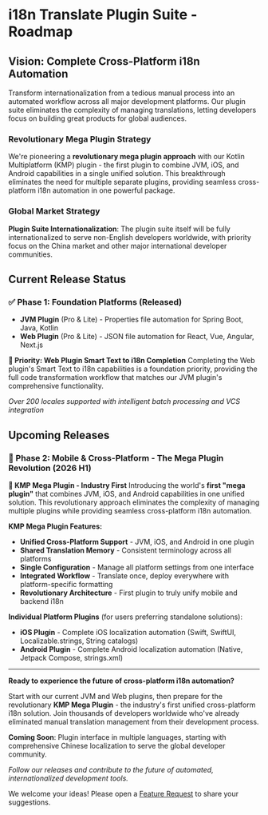 # i18n Translate Plugin Suite - Roadmap

## Vision: Complete Cross-Platform i18n Automation

Transform internationalization from a tedious manual process into an automated workflow across all major development platforms. Our plugin suite eliminates the complexity of managing translations, letting developers focus on building great products for global audiences.

### Revolutionary Mega Plugin Strategy

We're pioneering a **revolutionary mega plugin approach** with our Kotlin Multiplatform (KMP) plugin - the first plugin to combine JVM, iOS, and Android capabilities in a single unified solution. This breakthrough eliminates the need for multiple separate plugins, providing seamless cross-platform i18n automation in one powerful package.

### Global Market Strategy

**Plugin Suite Internationalization**: The plugin suite itself will be fully internationalized to serve non-English developers worldwide, with priority focus on the China market and other major international developer communities.

## Current Release Status

### ✅ Phase 1: Foundation Platforms (Released)
- **JVM Plugin** (Pro & Lite) - Properties file automation for Spring Boot, Java, Kotlin
- **Web Plugin** (Pro & Lite) - JSON file automation for React, Vue, Angular, Next.js

**🎯 Priority: Web Plugin Smart Text to i18n Completion**
Completing the Web plugin's Smart Text to i18n capabilities is a foundation priority, providing the full code transformation workflow that matches our JVM plugin's comprehensive functionality.

*Over 200 locales supported with intelligent batch processing and VCS integration*

## Upcoming Releases

### 🎯 Phase 2: Mobile & Cross-Platform - The Mega Plugin Revolution (2026 H1)

**🚀 KMP Mega Plugin - Industry First**
Introducing the world's **first "mega plugin"** that combines JVM, iOS, and Android capabilities in one unified solution. This revolutionary approach eliminates the complexity of managing multiple plugins while providing seamless cross-platform i18n automation.

**KMP Mega Plugin Features:**
- **Unified Cross-Platform Support** - JVM, iOS, and Android in one plugin
- **Shared Translation Memory** - Consistent terminology across all platforms
- **Single Configuration** - Manage all platform settings from one interface
- **Integrated Workflow** - Translate once, deploy everywhere with platform-specific formatting
- **Revolutionary Architecture** - First plugin to truly unify mobile and backend i18n

**Individual Platform Plugins** (for users preferring standalone solutions):
- **iOS Plugin** - Complete iOS localization automation (Swift, SwiftUI, Localizable.strings, String catalogs)
- **Android Plugin** - Complete Android localization automation (Native, Jetpack Compose, strings.xml)


---

**Ready to experience the future of cross-platform i18n automation?**

Start with our current JVM and Web plugins, then prepare for the revolutionary **KMP Mega Plugin** - the industry's first unified cross-platform i18n solution. Join thousands of developers worldwide who've already eliminated manual translation management from their development process.

**Coming Soon**: Plugin interface in multiple languages, starting with comprehensive Chinese localization to serve the global developer community.

*Follow our releases and contribute to the future of automated, internationalized development tools.*

We welcome your ideas! Please open a [Feature Request](https://github.com/eastgatedev/i18n-translate-community/issues/new/choose) to share your suggestions.
